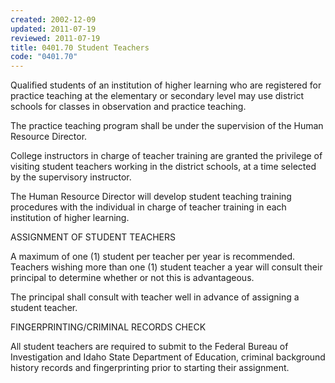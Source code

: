 ```yaml
---
created: 2002-12-09
updated: 2011-07-19
reviewed: 2011-07-19
title: 0401.70 Student Teachers
code: "0401.70"
---
```


Qualified students of an institution of higher learning who are registered for practice teaching at the elementary or secondary level may use district schools for classes in observation and practice teaching.

The practice teaching program shall be under the supervision of the Human Resource Director.

College instructors in charge of teacher training are granted the privilege of visiting student teachers working in the district schools, at a time selected by the supervisory instructor.

The Human Resource Director will develop student teaching training procedures with the individual in charge of teacher training in each institution of higher learning.

ASSIGNMENT OF STUDENT TEACHERS

A maximum of one (1) student per teacher per year is recommended. Teachers wishing more than one (1) student teacher a year will consult their principal to determine whether or not this is advantageous.

The principal shall consult with teacher well in advance of assigning a student teacher.

FINGERPRINTING/CRIMINAL RECORDS CHECK

All student teachers are required to submit to the Federal Bureau of Investigation and Idaho State Department of Education, criminal background history records and fingerprinting prior to starting their assignment.
